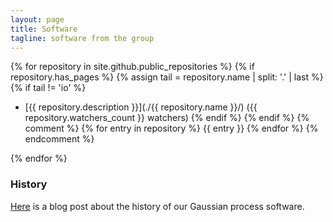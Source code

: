 ```yaml
---
layout: page
title: Software
tagline: software from the group
---
```


{% for repository in site.github.public_repositories %}
{% if repository.has_pages %}
{% assign tail = repository.name | split: '.' | last %} 
{% if tail != 'io' %}
* [{{ repository.description }}](./{{ repository.name }}/) ({{ repository.watchers_count }} watchers)
{% endif %}
{% endif %}
{% comment %}
{% for entry in repository %}
{{ entry }}
{% endfor %}
{% endcomment %}

{% endfor %}



### History

[Here](http://inverseprobability.com/2013/11/25/gpy-moving-from-matlab-to-python/)
is a blog post about the history of our Gaussian process software.

